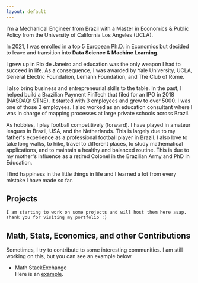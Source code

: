 ```yaml
---
layout: default
---
```


I'm a Mechanical Engineer from Brazil with a Master in Economics & Public Policy from the University of California Los Angeles (UCLA). 

In 2021, I was enrolled in a top 5 European Ph.D. in Economics but decided to leave and transition into **Data Science & Machine Learning**.

I grew up in Rio de Janeiro and education was the only weapon I had to succeed in life. As a consequence, I was awarded by Yale University, UCLA, General Electric Foundation, Lemann Foundation, and The Club of Rome.

I also bring business and entrepreneurial skills to the table. In the past, I helped build a Brazilian Payment FinTech that filed for an IPO in 2018 (NASDAQ: STNE). It started with 3 employees and grew to over 5000. I was one of those 3 employees. I also worked as an education consultant where I was in charge of mapping processes at large private schools across Brazil. 

As hobbies, I play football competitively (forward). I have played in amateur leagues in Brazil, USA, and the Netherlands. This is largely due to my father's experience as a professional football player in Brazil. I also love to take long walks, to hike, travel to different places, to study mathematical applications, and to maintain a healthy and balanced routine. This is due to my mother's influence as a retired Colonel in the Brazilian Army and PhD in Education. 

I find happiness in the little things in life and I learned a lot from every mistake I have made so far.

## Projects
```
I am starting to work on some projects and will host them here asap.
Thank you for visiting my portfolio :)
```

## Math, Stats, Economics, and other Contributions
Sometimes, I try to contribute to some interesting communities. I am still working on this, but you can see an example below.

* Math StackExchange\
Here is an [example](https://math.stackexchange.com/a/3444354/727414).


